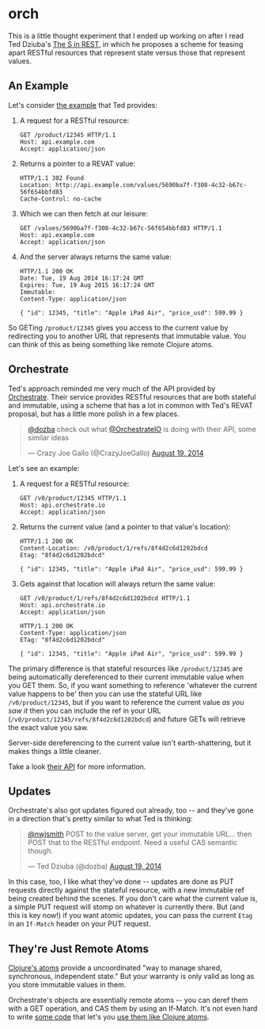 # orch

This is a little thought experiment that I ended up working on after I
read Ted Dziuba's
[The S in REST](http://teddziuba.github.io/2014/08/18/the-s-in-rest/),
in which he proposes a scheme for teasing apart RESTful resources that
represent state versus those that represent values.

## An Example

Let's consider
[the example](http://teddziuba.github.io/2014/08/18/the-s-in-rest/#interoperability-with-rest)
that Ted provides:

1. A request for a RESTful resource:

    ```http
    GET /product/12345 HTTP/1.1
    Host: api.example.com
    Accept: application/json
    ```

2. Returns a pointer to a REVAT value:

    ```http
    HTTP/1.1 302 Found
    Location: http://api.example.com/values/5690ba7f-f308-4c32-b67c-56f654bbfd83
    Cache-Control: no-cache
    ```

3. Which we can then fetch at our leisure:

    ```http
    GET /values/5690ba7f-f308-4c32-b67c-56f654bbfd83 HTTP/1.1
    Host: api.example.com
    Accept: application/json
    ```

4. And the server always returns the same value:

    ```http
    HTTP/1.1 200 OK
    Date: Tue, 19 Aug 2014 16:17:24 GMT
    Expires: Tue, 19 Aug 2015 16:17:24 GMT
    Immutable:
    Content-Type: application/json

    { "id": 12345, "title": "Apple iPad Air", "price_usd": 599.99 }
    ```

So GETing `/product/12345` gives you access to the current value by
redirecting you to another URL that represents that immutable value.
You can think of this as being something like remote Clojure atoms.

## Orchestrate

Ted's approach reminded me very much of the API provided by
[Orchestrate](http://orchestrate.io/). Their service provides RESTful
resources that are both stateful and immutable, using a scheme that
has a lot in common with Ted's REVAT proposal, but has a little more
polish in a few places.

<blockquote class="twitter-tweet" lang="en"><p><a href="https://twitter.com/dozba">@dozba</a> check out what <a href="https://twitter.com/OrchestrateIO">@OrchestrateIO</a> is doing with their API, some similar ideas</p>&mdash; Crazy Joe Gallo (@CrazyJoeGallo) <a href="https://twitter.com/CrazyJoeGallo/status/501864916853477377">August 19, 2014</a></blockquote>
<script async src="//platform.twitter.com/widgets.js" charset="utf-8"></script>

Let's see an example:

1. A request for a RESTful resource:

    ```http
    GET /v0/product/12345 HTTP/1.1
    Host: api.orchestrate.io
    Accept: application/json
    ```

2. Returns the current value (and a pointer to that value's location):

    ```http
    HTTP/1.1 200 OK
    Content-Location: /v0/product/1/refs/8f4d2c6d1202bdcd
    Etag: "8f4d2c6d1202bdcd"

    { "id": 12345, "title": "Apple iPad Air", "price_usd": 599.99 }
    ```

3. Gets against that location will always return the same value:

    ```http
    GET /v0/product/1/refs/8f4d2c6d1202bdcd HTTP/1.1
    Host: api.orchestrate.io
    Accept: application/json
    ```

    ```http
    HTTP/1.1 200 OK
    Content-Type: application/json
    ETag: "8f4d2c6d1202bdcd"

    { "id": 12345, "title": "Apple iPad Air", "price_usd": 599.99 }
    ```

The primary difference is that stateful resources like
`/product/12345` are being automatically dereferenced to their current
immutable value when you GET them. So, if you want something to
reference 'whatever the current value happens to be' then you can use
the stateful URL like `/v0/product/12345`, but if you want to
reference the current value *as you saw it* then you can include the
ref in your URL (`/v0/product/12345/refs/8f4d2c6d1202bdcd`) and future
GETs will retrieve the exact value you saw.

Server-side dereferencing to the current value isn't earth-shattering,
but it makes things a little cleaner.

Take a look [their API](https://orchestrate.io/docs/apiref#keyvalue)
for more information.

## Updates

Orchestrate's also got updates figured out already, too -- and they've
gone in a direction that's pretty similar to what Ted is thinking:

<blockquote class="twitter-tweet" lang="en"><p><a href="https://twitter.com/nwjsmith">@nwjsmith</a> POST to the value server, get your immutable URL... then POST that to the RESTful endpoint. Need a useful CAS semantic though.</p>&mdash; Ted Dziuba (@dozba) <a href="https://twitter.com/dozba/status/501828367654473728">August 19, 2014</a></blockquote>
<script async src="//platform.twitter.com/widgets.js" charset="utf-8"></script>

In this case, too, I like what they've done -- updates are done as PUT
requests directly against the stateful resource, with a new immutable
ref being created behind the scenes. If you don't care what the
current value is, a simple PUT request will stomp on whatever is
currently there. But (and this is key now!) if you want atomic
updates, you can pass the current `Etag` in an `If-Match` header on
your PUT request.

## They're Just Remote Atoms

[Clojure's atoms](http://clojure.org/atoms) provide a uncoordinated
"way to manage shared, synchronous, independent state." But your
warranty is only valid as long as you store immutable values in them.

Orchestrate's objects are essentially remote atoms -- you can deref
them with a GET operation, and CAS them by using an If-Match. It's not
even hard to write [some code](https://github.com/joegallo/orch/blob/master/src/orch/atom.clj) that let's you [use them like Clojure
atoms](https://github.com/joegallo/orch/blob/a862c24b179b2d853d13cf5e838410bceb547026/test/orch/atom_test.clj#L18-L34).
